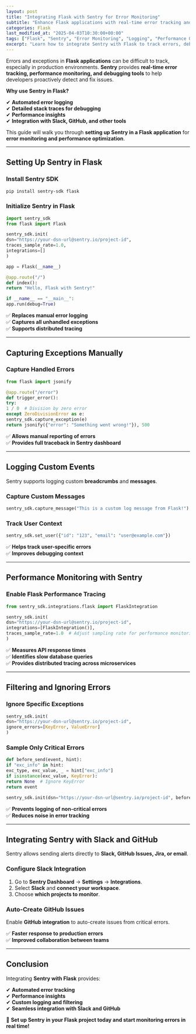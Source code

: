 ```yaml
---
layout: post
title: "Integrating Flask with Sentry for Error Monitoring"
subtitle: "Enhance Flask applications with real-time error tracking and performance monitoring using Sentry"
categories: Flask
last_modified_at: "2025-04-03T10:30:00+00:00"
tags: ["Flask", "Sentry", "Error Monitoring", "Logging", "Performance Optimization"]
excerpt: "Learn how to integrate Sentry with Flask to track errors, debug issues, and optimize application performance in real time."
---
```

Errors and exceptions in **Flask applications** can be difficult to track, especially in production environments. **Sentry** provides **real-time error tracking, performance monitoring, and debugging tools** to help developers proactively detect and fix issues.

**Why use Sentry in Flask?**

✔ **Automated error logging**  
✔ **Detailed stack traces for debugging**  
✔ **Performance insights**  
✔ **Integration with Slack, GitHub, and other tools**

This guide will walk you through **setting up Sentry in a Flask application** for **error monitoring and performance optimization**.

---

## Setting Up Sentry in Flask

### Install Sentry SDK

```bash
pip install sentry-sdk flask
```

### Initialize Sentry in Flask

```python
import sentry_sdk
from flask import Flask

sentry_sdk.init(
dsn="https://your-dsn-url@sentry.io/project-id",
traces_sample_rate=1.0,
integrations=[]
)

app = Flask(__name__)

@app.route("/")
def index():
return "Hello, Flask with Sentry!"

if __name__ == "__main__":
app.run(debug=True)
```

✅ **Replaces manual error logging**  
✅ **Captures all unhandled exceptions**  
✅ **Supports distributed tracing**

---

## Capturing Exceptions Manually

### Capture Handled Errors

```python
from flask import jsonify

@app.route("/error")
def trigger_error():
try:
1 / 0  # Division by zero error
except ZeroDivisionError as e:
sentry_sdk.capture_exception(e)
return jsonify({"error": "Something went wrong!"}), 500
```

✅ **Allows manual reporting of errors**  
✅ **Provides full traceback in Sentry dashboard**

---

## Logging Custom Events

Sentry supports logging custom **breadcrumbs** and **messages**.

### Capture Custom Messages

```python
sentry_sdk.capture_message("This is a custom log message from Flask!")
```

### Track User Context

```python
sentry_sdk.set_user({"id": "123", "email": "user@example.com"})
```

✅ **Helps track user-specific errors**  
✅ **Improves debugging context**

---

## Performance Monitoring with Sentry

### Enable Flask Performance Tracing

```python
from sentry_sdk.integrations.flask import FlaskIntegration

sentry_sdk.init(
dsn="https://your-dsn-url@sentry.io/project-id",
integrations=[FlaskIntegration()],
traces_sample_rate=1.0  # Adjust sampling rate for performance monitoring
)
```

✅ **Measures API response times**  
✅ **Identifies slow database queries**  
✅ **Provides distributed tracing across microservices**

---

## Filtering and Ignoring Errors

### Ignore Specific Exceptions

```python
sentry_sdk.init(
dsn="https://your-dsn-url@sentry.io/project-id",
ignore_errors=[KeyError, ValueError]
)
```

### Sample Only Critical Errors

```python
def before_send(event, hint):
if "exc_info" in hint:
exc_type, exc_value, _ = hint["exc_info"]
if isinstance(exc_value, KeyError):  
return None  # Ignore KeyError
return event

sentry_sdk.init(dsn="https://your-dsn-url@sentry.io/project-id", before_send=before_send)
```

✅ **Prevents logging of non-critical errors**  
✅ **Reduces noise in error tracking**

---

## Integrating Sentry with Slack and GitHub

Sentry allows sending alerts directly to **Slack, GitHub Issues, Jira, or email**.

### Configure Slack Integration

1. Go to **Sentry Dashboard** → **Settings** → **Integrations**.
2. Select **Slack** and **connect your workspace**.
3. Choose **which projects to monitor**.

### Auto-Create GitHub Issues

Enable **GitHub integration** to auto-create issues from critical errors.

✅ **Faster response to production errors**  
✅ **Improved collaboration between teams**

---

## Conclusion

Integrating **Sentry with Flask** provides:

✔ **Automated error tracking**  
✔ **Performance insights**  
✔ **Custom logging and filtering**  
✔ **Seamless integration with Slack and GitHub**

🚀 **Set up Sentry in your Flask project today and start monitoring errors in real time!**  
